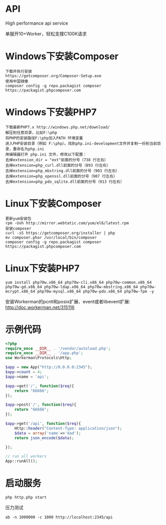 API
========
High performance api service

单服开10+Worker，轻松支撑C100K请求

Windows下安装Composer
========
```
下载并执行安装
https://getcomposer.org/Composer-Setup.exe
使用中国镜像
composer config -g repo.packagist composer https://packagist.phpcomposer.com
```

Windows下安装PHP7
========
```
下载最新PHP7.x http://windows.php.net/download/
解压到任意目录，比如F:\php
将PHP的安装路径F:\php加入PATH 环境变量
进入PHP安装目录（例如 F:\php）。找到php.ini-development文件并复制一份到当前目录，重命名为php.ini
用编辑器打开 php.ini 文件，修改以下配置：
去掉extension_dir = "ext"前面的分号（738 行左右）
去掉extension=php_curl.dll前面的分号（893 行左右）
去掉extension=php_mbstring.dll前面的分号（903 行左右）
去掉extension=php_openssl.dll前面的分号（907 行左右）
去掉extension=php_pdo_sqlite.dll前面的分号（913 行左右）
```

Linux下安装Composer
========
```
更新yum安装包
rpm -Uvh http://mirror.webtatic.com/yum/el6/latest.rpm
安装composer
curl -sS https://getcomposer.org/installer | php
mv composer.phar /usr/local/bin/composer
composer config -g repo.packagist composer https://packagist.phpcomposer.com
```

Linux下安装PHP7
========
```
yum install php70w.x86_64 php70w-cli.x86_64 php70w-common.x86_64 php70w-gd.x86_64 php70w-ldap.x86_64 php70w-mbstring.x86_64 php70w-mcrypt.x86_64 php70w-mysql.x86_64 php70w-pdo.x86_64 php70w-fpm -y
```
安装Workerman的pcntl和posix扩展、event或者libevent扩展: http://doc.workerman.net/315116

示例代码
========
```php
<?php
require_once __DIR__ . '/vendor/autoload.php';
require_once __DIR__ . '/app.php';
use Workerman\Protocols\Http;

$app = new App("http://0.0.0.0:2345");
$app->count = 4;
$app->name = 'api';

$app->get('/', function($req){
	return "66666";
});

$app->post('/', function($req){
	return "66666";
});

$app->get('/api', function($req){
	Http::header("Content-Type: application/json");
	$data = array('name'=>'dad');
	return json_encode($data);

});

// run all workers
App::runAll();
```

启动服务
========
```
php http.php start
```
压力测试
```
ab -n 1000000 -c 1000 http://localhost:2345/api
```